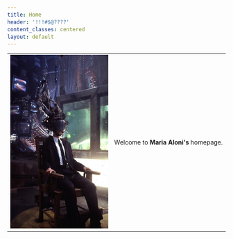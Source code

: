 ```yaml
---
title: Home
header: '!!!#$@????'
content_classes: centered
layout: default
---
```


<table>
  <tr>
    <td>
      <img src="/style/Mnemmonic.jpg" height="400" /> 
    </td>
    <td>
      <p>
        Welcome&nbsp;to&nbsp;<strong>Maria&nbsp;Aloni's</strong>&nbsp;homepage.
      </p>
    </td>
  </tr>
</table>
